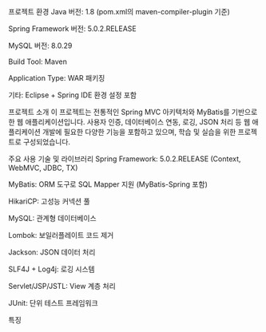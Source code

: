 프로젝트 환경
Java 버전: 1.8 (pom.xml의 maven-compiler-plugin 기준)

Spring Framework 버전: 5.0.2.RELEASE

MySQL 버전: 8.0.29

Build Tool: Maven

Application Type: WAR 패키징

기타: Eclipse + Spring IDE 환경 설정 포함

프로젝트 소개
이 프로젝트는 전통적인 Spring MVC 아키텍처와 MyBatis를 기반으로 한 웹 애플리케이션입니다. 사용자 인증, 데이터베이스 연동, 로깅, JSON 처리 등 웹 애플리케이션 개발에 필요한 다양한 기능을 포함하고 있으며, 학습 및 실습을 위한 프로젝트로 구성되었습니다.

주요 사용 기술 및 라이브러리
Spring Framework: 5.0.2.RELEASE (Context, WebMVC, JDBC, TX)

MyBatis: ORM 도구로 SQL Mapper 지원 (MyBatis-Spring 포함)

HikariCP: 고성능 커넥션 풀

MySQL: 관계형 데이터베이스

Lombok: 보일러플레이트 코드 제거

Jackson: JSON 데이터 처리

SLF4J + Log4j: 로깅 시스템

Servlet/JSP/JSTL: View 계층 처리

JUnit: 단위 테스트 프레임워크

특징
